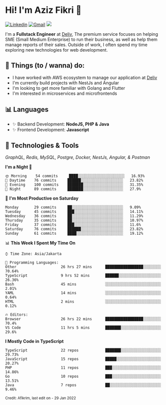 <!-- Greetings -->
# Hi! I'm Aziz Fikri :bow:

<!-- Social Media -->
[![Linkedin](https://img.shields.io/badge/-afikrim-blue?style=flat&logo=Linkedin&logoColor=white)](https://www.linkedin.com/in/afikrim/)
[![Gmail](https://img.shields.io/badge/-afikrim10@gmail.com-c14438?style=flat&logo=Gmail&logoColor=white)](mailto:afikrim10@gmail.com)
![](https://komarev.com/ghpvc/?username=afikrim&label=Visitor&color=2bbc8a)

<!-- Introduction -->
I'm a **Fullstack Engineer** at [Deliv](https://kios.deliv.id), The premium service focuses on helping SME (Small Medium Enterprise) to run their business, as well as help them manage reports of their sales. Outside of work, I often spend my time exploring new technologies for web development.

## 📃 Things (to / wanna) do:
- I have worked with AWS ecosystem to manage our application at [Deliv](https://kios.deliv.id)
- I'm currently build projects with NestJs and Angular
- I'm looking to get more familiar with Golang and Flutter
- I'm interested in microservices and microfrontends

## 📊 Languages
- ✨ Backend Development: **NodeJS, PHP & Java**
- ✨ Frontend Development: **Javascript**

## 🔧 Technologies & Tools
*GraphQL, Redis, MySQL, Postgre, Docker, NestJs, Angular, & Postman*

<!--START_SECTION:waka-->
**I'm a Night 🦉** 

```text
🌞 Morning    54 commits     ████░░░░░░░░░░░░░░░░░░░░░   16.93% 
🌆 Daytime    76 commits     ██████░░░░░░░░░░░░░░░░░░░   23.82% 
🌃 Evening    100 commits    ███████░░░░░░░░░░░░░░░░░░   31.35% 
🌙 Night      89 commits     ███████░░░░░░░░░░░░░░░░░░   27.9%

```
📅 **I'm Most Productive on Saturday** 

```text
Monday       29 commits     ██░░░░░░░░░░░░░░░░░░░░░░░   9.09% 
Tuesday      45 commits     ███░░░░░░░░░░░░░░░░░░░░░░   14.11% 
Wednesday    36 commits     ██░░░░░░░░░░░░░░░░░░░░░░░   11.29% 
Thursday     35 commits     ██░░░░░░░░░░░░░░░░░░░░░░░   10.97% 
Friday       37 commits     ███░░░░░░░░░░░░░░░░░░░░░░   11.6% 
Saturday     76 commits     ██████░░░░░░░░░░░░░░░░░░░   23.82% 
Sunday       61 commits     ████░░░░░░░░░░░░░░░░░░░░░   19.12%

```


📊 **This Week I Spent My Time On** 

```text
⌚︎ Time Zone: Asia/Jakarta

💬 Programming Languages: 
Other                    26 hrs 27 mins      █████████████████░░░░░░░░   70.64% 
TypeScript               9 hrs 52 mins       ██████░░░░░░░░░░░░░░░░░░░   26.36% 
Bash                     45 mins             ░░░░░░░░░░░░░░░░░░░░░░░░░   2.01% 
YAML                     14 mins             ░░░░░░░░░░░░░░░░░░░░░░░░░   0.64% 
HTML                     2 mins              ░░░░░░░░░░░░░░░░░░░░░░░░░   0.12%

🔥 Editors: 
Browser                  26 hrs 22 mins      █████████████████░░░░░░░░   70.4% 
VS Code                  11 hrs 5 mins       ███████░░░░░░░░░░░░░░░░░░   29.6%

```

**I Mostly Code in TypeScript** 

```text
TypeScript               22 repos            ███████░░░░░░░░░░░░░░░░░░   29.73% 
JavaScript               15 repos            █████░░░░░░░░░░░░░░░░░░░░   20.27% 
PHP                      11 repos            ███░░░░░░░░░░░░░░░░░░░░░░   14.86% 
Go                       10 repos            ███░░░░░░░░░░░░░░░░░░░░░░   13.51% 
Java                     7 repos             ██░░░░░░░░░░░░░░░░░░░░░░░   9.46%

```



<!--END_SECTION:waka-->

<sub>Credit: Afikrim, last edit on - 29 Jan 2022</sub>
